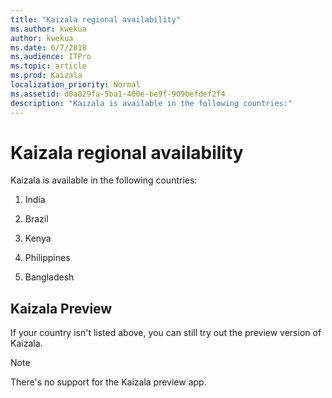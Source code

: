 ```yaml
---
title: "Kaizala regional availability"
ms.author: kwekua
author: kwekua
ms.date: 6/7/2018
ms.audience: ITPro
ms.topic: article
ms.prod: Kaizala
localization_priority: Normal
ms.assetid: d0a029fa-5ba1-400e-be9f-909befdef2f4
description: "Kaizala is available in the following countries:"
---
```


# Kaizala regional availability

Kaizala is available in the following countries:
  
1. India
    
2. Brazil
    
3. Kenya
    
4. Philippines
    
5. Bangladesh
    
## Kaizala Preview

If your country isn't listed above, you can still try out the preview version of Kaizala.
  
> [!NOTE]
> There's no support for the Kaizala preview app. 
  

